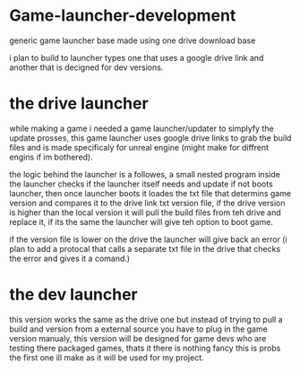 # Game-launcher-development
generic game launcher base made using one drive download base

i plan to build to launcher types one that uses a google drive link and another that is decigned for dev versions.

# the drive launcher
while making a game i needed a game launcher/updater to simplyfy the update prosses, this game launcher uses google drive links to grab the build files and is made specificaly for unreal engine (might make for diffrent engins if im bothered).

the logic behind the launcher is a followes, a small nested program inside the launcher checks if the launcher itself needs and update if not boots launcher, then once launcher boots it loades the txt file that determins game version and compares it to the drive link txt version file, if the drive version is higher than the local version it will pull the build files from teh drive and replace it, if its the same the launcher will give teh option to boot game.

if the version file is lower on the drive the launcher will give back an error (i plan to add a protocal that calls a separate txt file in the drive that checks the error and gives it a comand.)

# the dev launcher

this version works the same as the drive one but instead of trying to pull a build and version from a external source you have to plug in the game version manualy, this version will be designed for game devs who are testing there packaged games, thats it there is nothing fancy this is probs the first one ill make as it will be used for my project.
